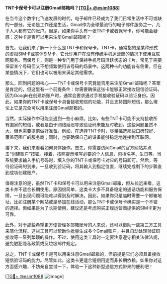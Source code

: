**TNT卡保号卡可以注册Gmail邮箱吗？[[TG💪+ @esim1088](https://t.me/s/esim1088)]**

在当今这个数字化飞速发展的时代，电子邮件已经成为了我们日常生活中不可或缺的一部分。无论是工作还是生活，Gmail作为全球最流行的电子邮件服务之一，几乎人人都有它的账户。但是，如果你手头有一张TNT卡或者保号卡，你可能会疑惑：这种卡是否可以用来注册Gmail邮箱呢？

首先，让我们来了解一下什么是TNT卡和保号卡。TNT卡，通常指的是某种形式的虚拟SIM卡或实体SIM卡，它允许用户在没有传统手机运营商的情况下使用互联网服务。而保号卡，则是一种专门用于保持手机号码活跃状态的卡片，常见于需要保留某个号码但又不想频繁使用该号码的场景中。这两种卡的功能各有侧重，但在某些情况下，它们也可以被用来满足其他需求。

那么，回到问题的核心——TNT卡或保号卡究竟能否用来注册Gmail邮箱呢？答案是肯定的，但这里有一个前提条件：你需要确保这张卡能够正常接收短信验证码。因为Google在创建新账户时，通常会要求通过手机接收验证码以验证身份。因此，如果你的TNT卡或保号卡具备接收短信的功能，并且支持国际短信，那么理论上它是完全可以用来注册Gmail邮箱的。

当然，实际操作中可能会遇到一些小麻烦。比如，有些TNT卡可能不支持接收所有国家的短信，或者是由于网络延迟导致验证码未能及时收到。这些问题虽然不大，但也需要提前做好准备。例如，在选择TNT卡时，尽量挑选那些口碑较好、覆盖范围广的服务商；同时，也要确保自己的设备能够稳定地连接到互联网。

接下来，我们来看看如何具体操作。首先，你需要访问Gmail的官方网站并点击“创建账户”按钮。接着，按照提示填写必要的个人信息，包括名字、生日等。当系统要求输入手机号码时，填入你的TNT卡或保号卡对应的号码即可。然后，等待验证码的到来。一旦收到验证码，将其输入到指定位置，继续完成剩下的步骤直到成功创建账户。

值得注意的是，虽然TNT卡和保号卡可以用来注册Gmail邮箱，但从长远来看，这类卡并不适合长期使用。原因很简单，这类卡大多不具备稳定的通话功能和服务保障，一旦出现问题可能难以得到及时解决。因此，如果你只是临时需要一个邮箱地址，比如注册某个网站或是参加在线活动，那么TNT卡或保号卡确实是一个不错的选择。但如果是为了长期使用，建议还是考虑购买正规运营商提供的SIM卡更为可靠。

此外，对于那些希望更方便管理多邮箱账号的人来说，还可以借助一些第三方工具来简化流程。这些工具可以帮助你批量生成多个Gmail账户，并且自动处理验证码接收等一系列繁琐的操作。不过，使用这类工具时一定要注意遵守相关法律法规，避免触犯隐私政策或反垃圾邮件规定。

总之，TNT卡或保号卡是可以用来注册Gmail邮箱的，但前提是它们必须具备接收短信验证码的能力。尽管如此，这类卡更适合短期用途而非长期依赖。如果你对这方面感兴趣，不妨亲自尝试一下，体验一下这种新型通信方式带来的便利吧！

[[TG💪+ @esim1088](https://t.me/s/esim1088) ![Image](https://i.postimg.cc/4NQfJmqS/Snipaste-2025-05-13-00-14-12.png)]